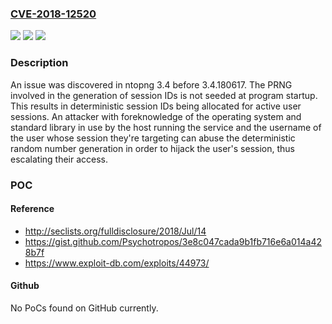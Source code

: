 ### [CVE-2018-12520](https://cve.mitre.org/cgi-bin/cvename.cgi?name=CVE-2018-12520)
![](https://img.shields.io/static/v1?label=Product&message=n%2Fa&color=blue)
![](https://img.shields.io/static/v1?label=Version&message=n%2Fa&color=blue)
![](https://img.shields.io/static/v1?label=Vulnerability&message=n%2Fa&color=brighgreen)

### Description

An issue was discovered in ntopng 3.4 before 3.4.180617. The PRNG involved in the generation of session IDs is not seeded at program startup. This results in deterministic session IDs being allocated for active user sessions. An attacker with foreknowledge of the operating system and standard library in use by the host running the service and the username of the user whose session they're targeting can abuse the deterministic random number generation in order to hijack the user's session, thus escalating their access.

### POC

#### Reference
- http://seclists.org/fulldisclosure/2018/Jul/14
- https://gist.github.com/Psychotropos/3e8c047cada9b1fb716e6a014a428b7f
- https://www.exploit-db.com/exploits/44973/

#### Github
No PoCs found on GitHub currently.

